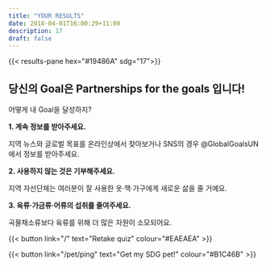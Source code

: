 ```yaml
---
title: "YOUR RESULTS"
date: 2018-04-01T16:00:29+11:00
description: 17
draft: false
---
```


{{< results-pane hex="#19486A" sdg="17">}}

당신의 Goal은 Partnerships for the goals 입니다!
---

어떻게 내 Goal을 달성하지?

**1. 계속 정보를 받아주세요.** 

지역 뉴스와 글로벌 목표를 온라인상에서 찾아보거나 SNS의 경우 @GlobalGoalsUN 에서 정보를 받아주세요. 

**2. 사용하지 않는 것은 기부해주세요.** 

지역 자선단체는 여러분이 잘 사용한 옷·책·가구에게 새로운 삶을 줄 거예요. 

**3. 육류·가금류·어류의 섭취를 줄여주세요.** 

곡물채소류보다 육류를 위해 더 많은 자원이 소모되어요. 

{{< button link="/" text="Retake quiz" colour="#EAEAEA" >}}

{{< button link="/pet/ping" text="Get my SDG pet!" colour="#B1C46B" >}}
